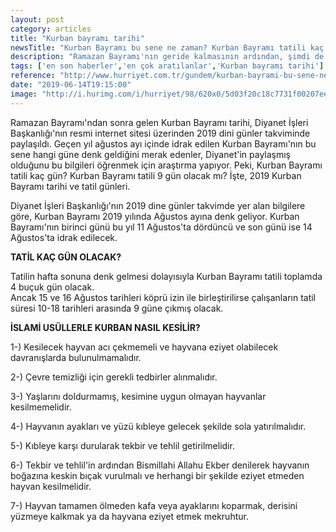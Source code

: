 ```yaml
---
layout: post
category: articles
title: "Kurban bayramı tarihi"
newsTitle: "Kurban Bayramı bu sene ne zaman? Kurban Bayramı tatili kaç gün olacak? "
description: "Ramazan Bayramı'nın geride kalmasının ardından, şimdi de yılın ikinci dini bayramı olan Kurban Bayramı tarihi vatandaşların gündemine gelmeye başladı. Yıllık izin planları tamamlayacak olanlar ya da şehir dışına gitmeyi düşünenler, 2019 yılı Kurban Bayramı tarihini merak ediyor. Peki, Kurban Bayramı bu sene ne zaman? Kurban Bayramı tatili kaç gün olacak? İşte, o konu ile ilgili bilgiler."
tags: ['en son haberler','en çok aratılanlar','Kurban bayramı tarihi']
reference: "http://www.hurriyet.com.tr/gundem/kurban-bayrami-bu-sene-ne-zaman-kurban-bayrami-tatili-kac-gun-olacak-41244587"
date: "2019-06-14T19:15:00"
image: "http://i.hurimg.com/i/hurriyet/98/620x0/5d03f20c18c7731f00207ee7.jpg"
---
```


<p>Ramazan Bayramı'ndan sonra gelen Kurban Bayramı tarihi, Diyanet İşleri Başkanlığı'nın resmi internet sitesi &uuml;zerinden 2019 dini g&uuml;nler takviminde paylaşıldı. Ge&ccedil;en yıl ağustos ayı i&ccedil;inde idrak edilen Kurban Bayramı'nın bu sene hangi g&uuml;ne denk geldiğini merak edenler, Diyanet'in paylaşmış olduğunu bu bilgileri &ouml;ğrenmek i&ccedil;in araştırma yapıyor. Peki, Kurban Bayramı tatili ka&ccedil; g&uuml;n? Kurban Bayramı tatili 9 g&uuml;n olacak mı? İşte, 2019 Kurban Bayramı tarihi ve tatil g&uuml;nleri.</p>
<p>Diyanet İşleri Başkanlığı'nın 2019 dine g&uuml;nler takvimde yer alan bilgilere g&ouml;re, Kurban Bayramı 2019 yılında Ağustos ayına denk geliyor. Kurban Bayramı'nın birinci g&uuml;n&uuml; bu yıl 11 Ağustos'ta d&ouml;rd&uuml;nc&uuml; ve son g&uuml;n&uuml; ise 14 Ağustos'ta idrak edilecek.</p>
<p><strong>TATİL KA&Ccedil; G&Uuml;N OLACAK?</strong></p>
<p>Tatilin hafta sonuna denk gelmesi dolayısıyla Kurban Bayramı tatili toplamda 4 bu&ccedil;uk g&uuml;n olacak.<br>Ancak 15 ve 16 Ağustos tarihleri k&ouml;pr&uuml; izin ile birleştirilirse &ccedil;alışanların tatil s&uuml;resi 10-18 tarihleri arasında 9 g&uuml;ne &ccedil;ıkmış olacak.</p>
<p><strong>İSLAMİ US&Uuml;LLERLE KURBAN NASIL KESİLİR?</strong></p>
<p>1-) Kesilecek hayvan acı &ccedil;ekmemeli ve hayvana eziyet olabilecek davranışlarda bulunulmamalıdır.</p>
<p>2-) &Ccedil;evre temizliği i&ccedil;in gerekli tedbirler alınmalıdır.</p>
<p>3-) Yaşlarını doldurmamış, kesimine uygun olmayan hayvanlar kesilmemelidir.</p>
<p>4-) Hayvanın ayakları ve y&uuml;z&uuml; kıbleye gelecek şekilde sola yatırılmalıdır.</p>
<p>5-) Kıbleye karşı durularak tekbir ve tehlil getirilmelidir.</p>
<p>6-) Tekbir ve tehlil'in ardından Bismillahi Allahu Ekber denilerek hayvanın boğazına keskin bı&ccedil;ak vurulmalı ve herhangi bir şekilde eziyet etmeden hayvan kesilmelidir.</p>
<p>7-) Hayvan tamamen &ouml;lmeden kafa veya ayaklarını koparmak, derisini y&uuml;zmeye kalkmak ya da hayvana eziyet etmek mekruhtur.</p>